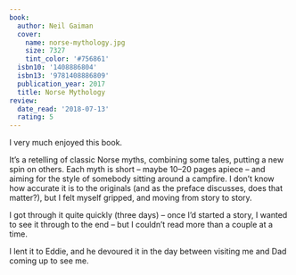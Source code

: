 ```yaml
---
book:
  author: Neil Gaiman
  cover:
    name: norse-mythology.jpg
    size: 7327
    tint_color: '#756861'
  isbn10: '1408886804'
  isbn13: '9781408886809'
  publication_year: 2017
  title: Norse Mythology
review:
  date_read: '2018-07-13'
  rating: 5
---
```


I very much enjoyed this book.

It’s a retelling of classic Norse myths, combining some tales, putting a new spin on others. Each myth is short – maybe 10–20 pages apiece – and aiming for the style of somebody sitting around a campfire. I don’t know how accurate it is to the originals (and as the preface discusses, does that matter?), but I felt myself gripped, and moving from story to story.

I got through it quite quickly (three days) – once I’d started a story, I wanted to see it through to the end – but I couldn’t read more than a couple at a time.

I lent it to Eddie, and he devoured it in the day between visiting me and Dad coming up to see me.